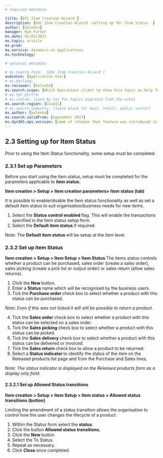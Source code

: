 ```yaml
---
# required metadata

title: [DXC Item Creation Wizard ]
description: [DXC Item Creation Wizard -Setting up for Item Status  ]
author: [helenho]
manager: Kym Parker
ms.date: 02/03/2021
ms.topic: article
ms.prod: 
ms.service: dynamics-ax-applications
ms.technology: 

# optional metadata

# ms.search.form:  [DXC Item Creation Wizard ]
audience: [Application User]
# ms.devlang: 
ms.reviewer: [helenho]
ms.search.scope: [Which Operations client to show this topic as help for, to be set by content strategist, see list here: https://microsoft.sharepoint.com/teams/DynDoc/_layouts/15/WopiFrame.aspx?sourcedoc={23419e1c-eb64-42e9-aa9b-79875b428718}&action=edit&wd=target%28Core%20Dynamics%20AX%20CP%20requirements%2Eone%7C4CC185C0%2DEFAA%2D42CD%2D94B9%2D8F2A45E7F61A%2FVersions%20list%20for%20docs%20topics%7CC14BE630%2D5151%2D49D6%2D8305%2D554B5084593C%2F%29]
# ms.tgt_pltfrm: 
# ms.custom: [used by loc for topics migrated from the wiki]
ms.search.region: [Global]
# ms.search.industry: [leave blank for most, retail, public sector]
ms.author: [helenho]
ms.search.validFrom: [September 2017]
ms.dyn365.ops.version: [name of release that feature was introduced in, see list here: https://microsoft.sharepoint.com/teams/DynDoc/_layouts/15/WopiFrame.aspx?sourcedoc={23419e1c-eb64-42e9-aa9b-79875b428718}&action=edit&wd=target%28Core%20Dynamics%20AX%20CP%20requirements%2Eone%7C4CC185C0%2DEFAA%2D42CD%2D94B9%2D8F2A45E7F61A%2FVersions%20list%20for%20docs%20topics%7CC14BE630%2D5151%2D49D6%2D8305%2D554B5084593C%2F%29]
---
```


## 2.3	Setting up for Item Status

Prior to using the Item Status functionality, some setup must be completed.
### 2.3.1	Set up Parameters

Before you start using the item status, setup must be completed for the parameters applicable to <b> item status. </b>

<b> Item creation > Setup > Item creation parameters> Item status (tab) </b>

It is possible to enable/disable the Item status functionality as well as set a default item status to suit organisation/business needs for new items.  
1.	Select the <b> Status control enabled </b> flag.  This will enable the transactions specified in the Item status setup form. 
2.	Select the <b> Default item status </b> if required. 

Note: The <b> Default item status </b> will be setup at the item level.

### 2.3.2	Set up Item Status

<b> Item creation > Setup > Item Setup > Item Status </b>
The items status controls whether a product can be purchased, sales order (create a sales order), sales picking (create a pick list or output order) or sales return (allow sales returns).  

1.	Click the <b> New </b> button. 
2.	Enter a <b> Status </b> name which will be recognised by the business users.
3.	Tick the <b> Purchase order </b> check box to select whether a product with this status can be purchased. 

<I> Note: Even if this was not ticked it will still be possible to return a product. </I>

4.	Tick the <b> Sales order </b> check box to select whether a product with this status can be selected on a sales order.
5.	Tick the <b> Sales picking </b> check box to select whether a product with this status can be picked.
6.	Tick the <b> Sales delivery </b> check box to select whether a product with this status can be delivered or invoiced.
7.	Tick the <b> Sales return </b> check box to allow a product to be returned.
8.	Select a <b> Status indicator </b> to identify the status of the item on the Released products list page and from the Purchase and Sales lines.

<I> Note: The status indicator is displayed on the Released products form as a display only field.  </I>

#### 2.3.2.1	 Set up Allowed Status transitions

<b> Item creation > Setup > Item Setup > Item status > Allowed status transitions (button) </b>

Limiting the amendment of a status transition allows the organisation to control how the user changes the lifecycle of a product. 

1.	Within the Status form select the <b> status. </b> 
2.	Click the button <b> Allowed status transitions. </b>
3.	Click the <b> New </b> button. 
4.	Select the To Status. 
5.	Repeat as necessary. 
6.	Click <b> Close </b> once completed. 

